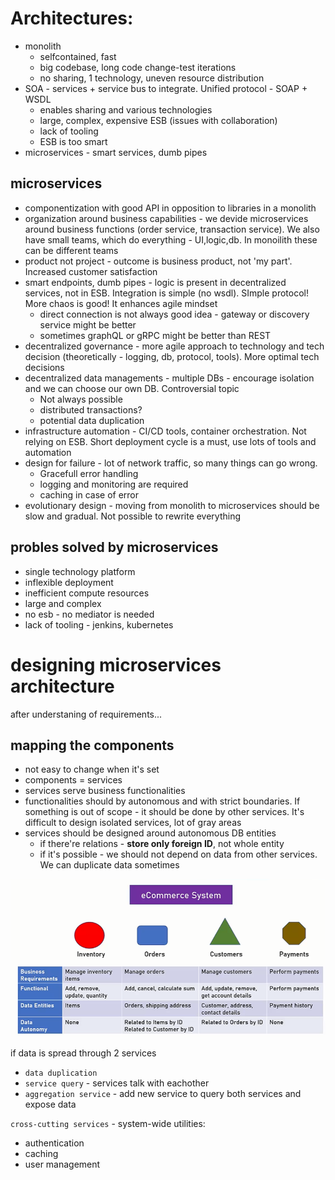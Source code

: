 # Architectures:
* monolith 
    * selfcontained, fast
    * big codebase, long code change-test iterations
    * no sharing, 1 technology, uneven resource distribution
* SOA - services + service bus to integrate. Unified protocol - SOAP + WSDL
    * enables sharing and various technologies
    * large, complex, expensive ESB (issues with collaboration)
    * lack of tooling
    * ESB is too smart
* microservices - smart services, dumb pipes

## microservices
* componentization with good API in opposition to libraries in a monolith
* organization around business capabilities - we devide microservices around business functions (order service, transaction service). We also have small teams, which do everything - UI,logic,db. In monoilith these can be different teams
* product not project - outcome is business product, not 'my part'. Increased customer satisfaction
* smart endpoints, dumb pipes - logic is present in decentralized services, not in ESB. Integration is simple (no wsdl). SImple protocol! More chaos is good! It enhances agile mindset
	* direct connection is not always good idea - gateway or discovery service might be better
	* sometimes graphQL or gRPC might be better than REST
* decentralized governance - more agile approach to technology and tech decision (theoretically - logging, db, protocol, tools). More optimal tech decisions
* decentralized data managements - multiple DBs - encourage isolation and we can choose our own DB. Controversial topic
	* Not always possible
	* distributed transactions?
	* potential data duplication
* infrastructure automation - CI/CD tools, container orchestration. Not relying on ESB. Short deployment cycle is a must, use lots of tools and automation
* design for failure - lot of network traffic, so many things can go wrong. 
	* Gracefull error handling
	* logging and monitoring are required
	* caching in case of error
* evolutionary design - moving from monolith to microservices should be slow and gradual. Not possible to rewrite everything

## probles solved by microservices
* single technology platform
* inflexible deployment
* inefficient compute resources
* large and complex
* no esb - no mediator is needed
* lack of tooling - jenkins, kubernetes

# designing microservices architecture
after understaning of requirements...

## mapping the components
* not easy to change when it's set
* components = services
* services serve business functionalities
* functionalities should by autonomous and with strict boundaries. If something is out of scope - it should be done by other services. It's difficult to design isolated services, lot of gray areas
* services should be designed around autonomous DB entities
	* if there're relations - **store only foreign ID**, not whole entity
	* if it's possible - we should not depend on data from other services. We can duplicate data sometimes

![mapping](mappingComponents.png)

if data is spread through 2 services
* `data duplication`
* `service query` - services talk with eachother
* `aggregation service` - add new service to query both services and expose data

`cross-cutting services` - system-wide utilities:
* authentication
* caching
* user management

